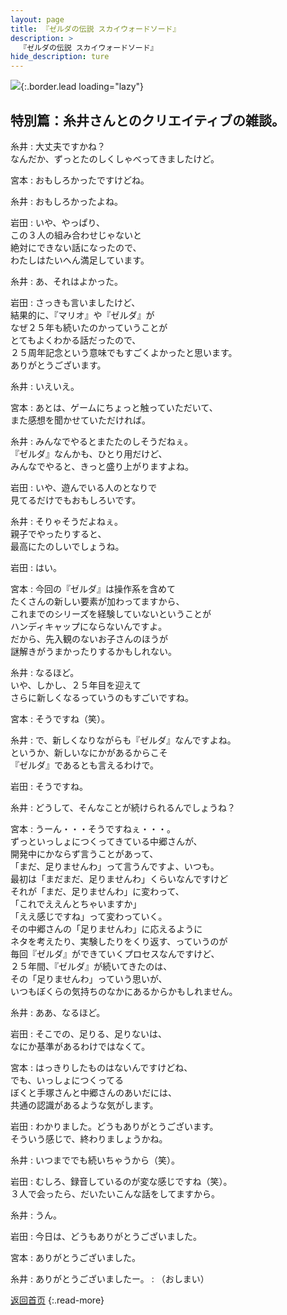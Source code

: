 ```yaml
---
layout: page
title: 『ゼルダの伝説 スカイウォードソード』
description: >
  『ゼルダの伝説 スカイウォードソード』
hide_description: ture
---
```


![](/interviews/jp/wii/souj/sp/img/mainvisual26.jpg){:.border.lead loading="lazy"}

## 特別篇：糸井さんとのクリエイティブの雑談。

糸井
: 大丈夫ですかね？<br>なんだか、ずっとたのしくしゃべってきましたけど。

宮本
: おもしろかったですけどね。

糸井
: おもしろかったよね。

岩田
: いや、やっぱり、<br>この３人の組み合わせじゃないと<br>絶対にできない話になったので、<br>わたしはたいへん満足しています。

糸井
: あ、それはよかった。

岩田
: さっきも言いましたけど、<br>結果的に、『マリオ』や『ゼルダ』が<br>なぜ２５年も続いたのかっていうことが<br>とてもよくわかる話だったので、<br>２５周年記念という意味でもすごくよかったと思います。<br>ありがとうございます。

糸井
: いえいえ。

宮本
: あとは、ゲームにちょっと触っていただいて、<br>また感想を聞かせていただければ。

糸井
: みんなでやるとまたたのしそうだねぇ。<br>『ゼルダ』なんかも、ひとり用だけど、<br>みんなでやると、きっと盛り上がりますよね。

岩田
: いや、遊んでいる人のとなりで<br>見てるだけでもおもしろいです。

糸井
: そりゃそうだよねぇ。<br>親子でやったりすると、<br>最高にたのしいでしょうね。

岩田
: はい。

宮本
: 今回の『ゼルダ』は操作系を含めて<br>たくさんの新しい要素が加わってますから、<br>これまでのシリーズを経験していないということが<br>ハンディキャップにならないんですよ。<br>だから、先入観のないお子さんのほうが<br>謎解きがうまかったりするかもしれない。

糸井
: なるほど。<br>いや、しかし、２５年目を迎えて<br>さらに新しくなるっていうのもすごいですね。

宮本
: そうですね（笑）。

糸井
: で、新しくなりながらも『ゼルダ』なんですよね。<br>というか、新しいなにかがあるからこそ<br>『ゼルダ』であるとも言えるわけで。

岩田
: そうですね。

糸井
: どうして、そんなことが続けられるんでしょうね？

宮本
: うーん・・・そうですねぇ・・・。<br>ずっといっしょにつくってきている中郷さんが、<br>開発中にかならず言うことがあって、<br>「まだ、足りませんわ」って言うんですよ、いつも。<br>最初は「まだまだ、足りませんわ」くらいなんですけど<br>それが「まだ、足りませんわ」に変わって、<br>「これでええんとちゃいますか」<br>「ええ感じですね」って変わっていく。<br>その中郷さんの「足りませんわ」に応えるように<br>ネタを考えたり、実験したりをくり返す、っていうのが<br>毎回『ゼルダ』ができていくプロセスなんですけど、<br>２５年間、『ゼルダ』が続いてきたのは、<br>その「足りませんわ」っていう思いが、<br>いつもぼくらの気持ちのなかにあるからかもしれません。

糸井
: ああ、なるほど。

岩田
: そこでの、足りる、足りないは、<br>なにか基準があるわけではなくて。

宮本
: はっきりしたものはないんですけどね、<br>でも、いっしょにつくってる<br>ぼくと手塚さんと中郷さんのあいだには、<br>共通の認識があるような気がします。

岩田
: わかりました。どうもありがとうございます。<br>そういう感じで、終わりましょうかね。

糸井
: いつまででも続いちゃうから（笑）。

岩田
: むしろ、録音しているのが変な感じですね（笑）。<br>３人で会ったら、だいたいこんな話をしてますから。

糸井
: うん。

岩田
: 今日は、どうもありがとうございました。

宮本
: ありがとうございました。

糸井
: ありがとうございましたー。
: （おしまい）

[返回首页](../../../../../)
{:.read-more}

